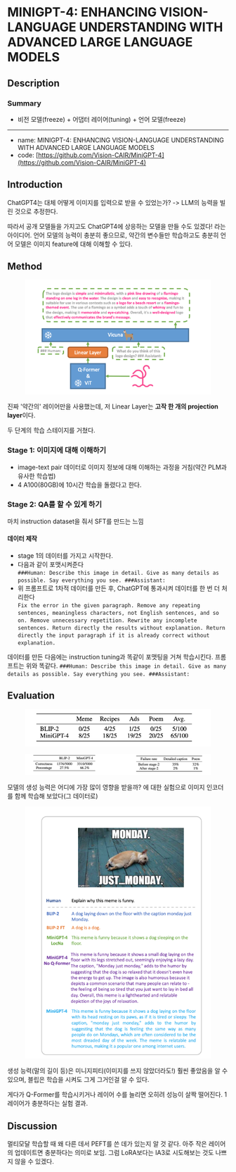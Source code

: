 # MINIGPT-4: ENHANCING VISION-LANGUAGE UNDERSTANDING WITH ADVANCED LARGE LANGUAGE MODELS

## Description

### Summary

* 비전 모델(freeze) + 어댑터 레이어(tuning) + 언어 모델(freeze)

***

* name: MINIGPT-4: ENHANCING VISION-LANGUAGE UNDERSTANDING WITH ADVANCED LARGE LANGUAGE MODELS
* code: [https://github.com/Vision-CAIR/MiniGPT-4](https://github.com/Vision-CAIR/MiniGPT-4)

## Introduction

ChatGPT4는 대체 어떻게 이미지를 입력으로 받을 수 있었는가? -> LLM의 능력을 빌린 것으로 추정한다.

따라서 공개 모델들을 가지고도 ChatGPT4에 상응하는 모델을 만들 수도 있겠다! 라는 아이디어. 언어 모델의 능력이 충분히 좋으므로, 약간의 변수들만 학습하고도 충분히 언어 모델은 이미지 feature에 대해 이해할 수 있다.

## Method

<figure><img src="../../.gitbook/assets/image (1).png" alt=""><figcaption></figcaption></figure>

진짜 '약간의' 레이어만을 사용했는데, 저 Linear Layer는 **고작 한 개의 projection layer**이다.

두 단계의 학습 스테이지를 거쳤다.

### Stage 1: 이미지에 대해 이해하기

* image-text pair 데이터로 이미지 정보에 대해 이해하는 과정을 거침(약간 PLM과 유사한 학습법)
* 4 A100(80GB)에 10시간 학습을 돌렸다고 한다.

### Stage 2: QA를 할 수 있게 하기

마치 instruction dataset을 줘서 SFT를 만드는 느낌

#### 데이터 제작

* stage 1의 데이터를 가지고 시작한다.&#x20;
* 다음과 같이 포맷시켜준다 \
  `###Human: Describe this image in detail. Give as many details as possible. Say everything you see. ###Assistant:`
* 위 프롬프트로 1차적 데이터를 만든 후, ChatGPT에 통과시켜 데이터를 한 번 더 처리한다 \
  `Fix the error in the given paragraph. Remove any repeating sentences, meaningless characters, not English sentences, and so on. Remove unnecessary repetition. Rewrite any incomplete sentences. Return directly the results without explanation. Return directly the input paragraph if it is already correct without explanation.`

데이터를 만든 다음에는 instruction tuning과 똑같이 포맷팅을 거쳐 학습시킨다. 프롬프트는 위와 똑같다. `###Human: Describe this image in detail. Give as many details as possible. Say everything you see. ###Assistant:`

## Evaluation

<figure><img src="../../.gitbook/assets/image (2).png" alt=""><figcaption></figcaption></figure>

<figure><img src="../../.gitbook/assets/image (3).png" alt=""><figcaption></figcaption></figure>

모델의 생성 능력은 어디에 가장 많이 영향을 받을까? 에 대한 실험으로 이미지 인코더를 함께 학습해 보았다(그 데이터로)

<figure><img src="../../.gitbook/assets/image (4).png" alt=""><figcaption></figcaption></figure>

생성 능력(말의 길이 등)은 미니지피티(이미지를 쓰지 않았더라도!) 훨씬 좋았음을 알 수 있으며, 블립은 학습을 시켜도 그게 그거인걸 알 수 있다.

게다가 Q-Former를 학습시키거나 레이어 수를 늘리면 오히려 성능이 살짝 떨어진다. 1레이어가 충분하다는 실험 결과.

## Discussion

멀티모달 학습할 때 왜 다른 데서 PEFT를 쓴 데가 있는지 알 것 같다. 아주 작은 레이어의 업데이트면 충분하다는 의미로 보임. 그럼 LoRA보다는 IA3로 시도해보는 것도 나쁘지 않을 수 있겠다.
